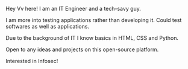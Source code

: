 Hey Vv here!
I am an IT Engineer and a tech-savy guy.

I am more into testing applications rather than developing it. Could test softwares as well as applications.

Due to the background of IT I know basics in HTML, CSS and Python.

Open to any ideas and projects on this open-source platform.

Interested in Infosec!
